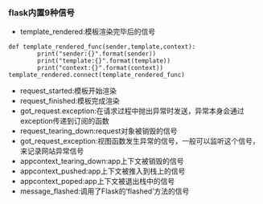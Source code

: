 ### flask内置9种信号

* template\_rendered:模板渲染完毕后的信号

```
def template_rendered_func(sender,template,context):
        print("sender:{}".format(sender))
        print("template:{}".format(template))
        print("context:{}".format(context))
template_rendered.connect(template_rendered_func)
```

* request\_started:模板开始渲染
* request\_finished:模板完成渲染
* got\_request.exception:在请求过程中抛出异常时发送，异常本身会通过exception传递到订阅的函数
* request\_tearing\_down:request对象被销毁的信号
* got\_request\_exception:视图函数发生异常的信号，一般可以监听这个信号，来记录网站异常信号
* appcontext\_tearing\_down:app上下文被销毁的信号
* appcontext\_pushed:app上下文被推入到栈上的信号
* appcontext\_poped:app上下文被退出栈中的信号
* message\_flashed:调用了Flask的‘flashed’方法的信号



